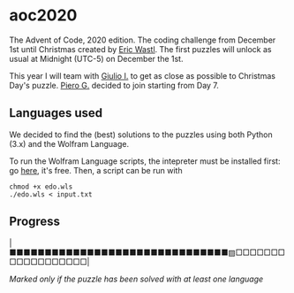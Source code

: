 # aoc2020

The Advent of Code, 2020 edition. The coding challenge from December 1st until Christmas created by [Eric Wastl](http://was.tl/). The first puzzles will unlock as usual at Midnight (UTC-5) on December the 1st.

This year I will team with [Giulio I.](https://github.com/giulioi) to get as close as possible to Christmas Day's puzzle. [Piero G.](https://github.com/pgasparo) decided to join starting from Day 7.

## Languages used

We decided to find the (best) solutions to the puzzles using both Python (3.x) and the Wolfram Language.

To run the Wolfram Language scripts, the intepreter must be installed first: go [here](https://www.wolfram.com/wolframscript/), it's free. Then, a script can be run with

```
chmod +x edo.wls
./edo.wls < input.txt
```

## Progress

|■■■■■■■■■■■■■■■■■■■■■■■■■■■■■■■▨□□□□□□□□□□□□□□□□□□|

*Marked only if the puzzle has been solved with at least one language*

